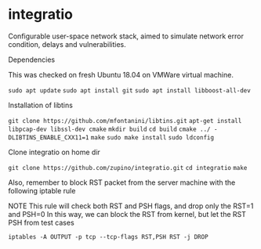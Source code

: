 # integratio
Configurable user-space network stack, aimed to simulate network error condition, delays and vulnerabilities.

Dependencies

This was checked on fresh Ubuntu 18.04 on VMWare virtual machine.

`sudo apt update`
`sudo apt install git`
`sudo apt install libboost-all-dev`

Installation of libtins

`git clone https://github.com/mfontanini/libtins.git`
`apt-get install libpcap-dev libssl-dev cmake`
`mkdir build`
`cd build`
`cmake ../ -DLIBTINS_ENABLE_CXX11=1`
`make`
`sudo make install`
`sudo ldconfig`

Clone integratio on home dir

`git clone https://github.com/zupino/integratio.git`
`cd integratio`
`make`

Also, remember to block RST packet from the server machine with the following iptable rule

NOTE    This rule will check both RST and PSH flags, and drop only the RST=1 and PSH=0
        In this way, we can block the RST from kernel, but let the RST PSH from test cases

`iptables -A OUTPUT -p tcp --tcp-flags RST,PSH RST -j DROP`


